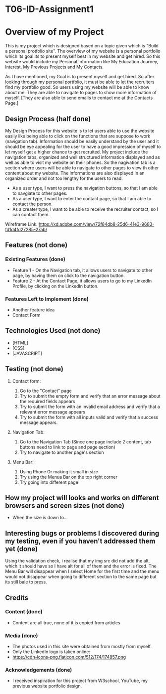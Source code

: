 # T06-ID-Assignment1

# Overview of my Project
This is my project which is designed based on a topic given which is "Build a personal protfolio site". The overview of my website is a personal portfolio which its goal its to present myself best in my website and get hired. So this website would include my Personal Information like My Education Journey, Interest, My Previous Projects and My Contacts. 

As I have mentioned, my Goal is to present myself and get hired. So after looking through my personal portfolio, it must be able to let the recruiters find my portfolio good. So users using my website will be able to know about me. They are able to navigate to pages to show more information of myself. [They are also able to send emails to contact me at the Contacts Page.]

## Design Process (half done)
My Design Process for this website is to let users able to use the website easily like being able to click on the functions that are suppose to work (navigation tab). Information should be easily understand by the user and it should be eye appealing for the user to have a good impression of myself to let myself get a higher chance to get recruited. My project include the navigation tabs, organized and well structured information displayed and as well as able to visit my website on their phones. So the nagivation tab is a section where users will be able to navigate to other pages to view th other content about my website. The informations are also displayed in an organized order and not too lengthy for the users to read. 

- As a user type, I want to press the navigation buttons, so that I am able to navgiate to other pages.
- As a user type, I want to enter the contact page, so that I am able to contact the person.
- As a creater type, I want to be able to receive the recruiter contact, so I can contact them.

Wireframe Link: https://xd.adobe.com/view/72f84db8-25d6-41e3-9683-fd1d4fd27285-27ab/

## Features (not done)

### Existing Features (done)
- Feature 1 - On the Navigation tab, it allows users to navigate to other page, by having them on click to the navigation button.
- Feature 2 - At the Contact Page, it allows users to go to my LinkedIn Profile, by clicking on the LinkedIn button.

### Features Left to Implement (done)
- Another feature idea
- Contact Form

## Technologies Used (not done)

- [HTML]
- [CSS]
- [JAVASCRIPT]


## Testing (not done)

1. Contact form:
    1. Go to the "Contact" page
    2. Try to submit the empty form and verify that an error message about the required fields appears
    3. Try to submit the form with an invalid email address and verify that a relevant error message appears
    4. Try to submit the form with all inputs valid and verify that a success message appears.

1. Navigation Tab:
    1. Go to the Navigation Tab
    (Since one page include 2 content, tab buttons need to link to page and page section)
    2. Try to navigate to another page's section

2. Menu Bar:
    1. Using Phone Or making it small in size
    2. Try using the Menua Bar on the top right corner
    3. Try going into different page

## How my project will looks and works on different browsers and screen sizes (not done)

- When the size is down to...

## Interesting bugs or problems I discovered during my testing, even if you haven't addressed them yet (done)

Using the validation check, i realise that my img src did not add the alt, which it should have so I have alt for all of them and the error is fixed. 
The Menu Bar will disappear when I select Home for the first time and the menu would not disappear when going to different section to the same page but its still bale to press.

## Credits

### Content (done)
- Content are all true, none of it is copied from articles 

### Media (done)
- The photos used in this site were obtained from mostly from myself.
- Only the LinkedIn logo is taken online:
- https://cdn-icons-png.flaticon.com/512/174/174857.png

### Acknowledgements (done)

- I received inspiration for this project from W3school, YouTube, my previous website portfolio design.